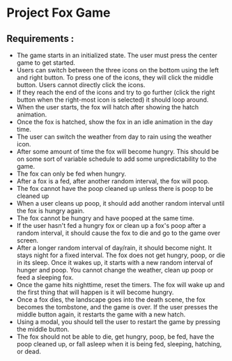 # Project Fox Game
## Requirements :
* The game starts in an initialized state. The user must press the center game to get started.
* Users can switch between the three icons on the bottom using the left and right button. To press one of the icons, they will click the middle button. Users cannot directly     click the icons.
* If they reach the end of the icons and try to go further (click the right button when the right-most icon is selected) it should loop around.
* When the user starts, the fox will hatch after showing the hatch animation.
* Once the fox is hatched, show the fox in an idle animation in the day time.
* The user can switch the weather from day to rain using the weather icon.
* After some amount of time the fox will become hungry. This should be on some sort of variable schedule to add some unpredictability to the game.
* The fox can only be fed when hungry.
* After a fox is a fed, after another random interval, the fox will poop.
* The fox cannot have the poop cleaned up unless there is poop to be cleaned up
* When a user cleans up poop, it should add another random interval until the fox is hungry again.
* The fox cannot be hungry and have pooped at the same time.
* If the user hasn't fed a hungry fox or clean up a fox's poop after a random interval, it should cause the fox to die and go to the game over screen.
* After a longer random interval of day/rain, it should become night. It stays night for a fixed interval. The fox does not get hungry, poop, or die in its sleep. Once it wakes up, it starts with a new random interval of hunger and poop. You cannot change the weather, clean up poop or feed a sleeping fox.
* Once the game hits nighttime, reset the timers. The fox will wake up and the first thing that will happen is it will become hungry.
* Once a fox dies, the landscape goes into the death scene, the fox becomes the tombstone, and the game is over. If the user presses the middle button again, it restarts the game with a new hatch.
* Using a modal, you should tell the user to restart the game by pressing the middle button.
* The fox should not be able to die, get hungry, poop, be fed, have the poop cleaned up, or fall asleep when it is being fed, sleeping, hatching, or dead.
